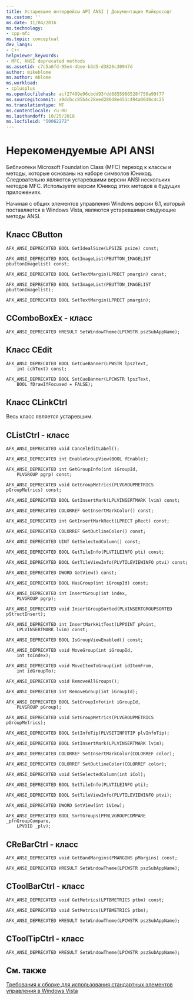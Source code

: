 ```yaml
---
title: Устаревшие интерфейсы API ANSI | Документация Майкрософт
ms.custom: ''
ms.date: 11/04/2016
ms.technology:
- cpp-mfc
ms.topic: conceptual
dev_langs:
- C++
helpviewer_keywords:
- MFC, ANSI deprecated methods
ms.assetid: c7c5a6fd-95e4-4bee-b3d5-d3826c30947d
author: mikeblome
ms.author: mblome
ms.workload:
- cplusplus
ms.openlocfilehash: acf27499e96cbdd93fdd6855966528f750a99f77
ms.sourcegitcommit: a9dcbcc85b4c28eed280d8e451c494a00d8c4c25
ms.translationtype: MT
ms.contentlocale: ru-RU
ms.lasthandoff: 10/25/2018
ms.locfileid: "50062272"
---
```

# <a name="deprecated-ansi-apis"></a>Нерекомендуемые API ANSI

Библиотеки Microsoft Foundation Class (MFC) переход к классы и методы, которые основаны на наборе символов Юникод. Следовательно являются устаревшими версии ANSI нескольких методов MFC. Используете версии Юникод этих методов в будущих приложениях.

Начиная с общих элементов управления Windows версии 6.1, который поставляется в Windows Vista, являются устаревшими следующие методы ANSI.

## <a name="cbutton-class"></a>Класс CButton

```
AFX_ANSI_DEPRECATED BOOL GetIdealSize(LPSIZE psize) const;

AFX_ANSI_DEPRECATED BOOL GetImageList(PBUTTON_IMAGELIST pbuttonImagelist) const;

AFX_ANSI_DEPRECATED BOOL GetTextMargin(LPRECT pmargin) const;

AFX_ANSI_DEPRECATED BOOL SetImageList(PBUTTON_IMAGELIST pbuttonImagelist);

AFX_ANSI_DEPRECATED BOOL SetTextMargin(LPRECT pmargin);
```

## <a name="ccomboboxex-class"></a>CComboBoxEx - класс

```
AFX_ANSI_DEPRECATED HRESULT SetWindowTheme(LPCWSTR pszSubAppName);
```

## <a name="cedit-class"></a>Класс CEdit

```
AFX_ANSI_DEPRECATED BOOL GetCueBanner(LPWSTR lpszText,
    int cchText) const;

AFX_ANSI_DEPRECATED BOOL SetCueBanner(LPCWSTR lpszText,
    BOOL fDrawIfFocused = FALSE);
```

## <a name="clinkctrl-class"></a>Класс CLinkCtrl

Весь класс является устаревшим.

## <a name="clistctrl-class"></a>CListCtrl - класс

```
AFX_ANSI_DEPRECATED void CancelEditLabel();

AFX_ANSI_DEPRECATED int EnableGroupView(BOOL fEnable);

AFX_ANSI_DEPRECATED int GetGroupInfo(int iGroupId,
    PLVGROUP pgrp) const;

AFX_ANSI_DEPRECATED void GetGroupMetrics(PLVGROUPMETRICS pGroupMetrics) const;

AFX_ANSI_DEPRECATED BOOL GetInsertMark(LPLVINSERTMARK lvim) const;

AFX_ANSI_DEPRECATED COLORREF GetInsertMarkColor() const;

AFX_ANSI_DEPRECATED int GetInsertMarkRect(LPRECT pRect) const;

AFX_ANSI_DEPRECATED COLORREF GetOutlineColor() const;

AFX_ANSI_DEPRECATED UINT GetSelectedColumn() const;

AFX_ANSI_DEPRECATED BOOL GetTileInfo(PLVTILEINFO pti) const;

AFX_ANSI_DEPRECATED BOOL GetTileViewInfo(PLVTILEVIEWINFO ptvi) const;

AFX_ANSI_DEPRECATED DWORD GetView() const;

AFX_ANSI_DEPRECATED BOOL HasGroup(int iGroupId) const;

AFX_ANSI_DEPRECATED int InsertGroup(int index,
    PLVGROUP pgrp);

AFX_ANSI_DEPRECATED void InsertGroupSorted(PLVINSERTGROUPSORTED pStructInsert);

AFX_ANSI_DEPRECATED int InsertMarkHitTest(LPPOINT pPoint,
    LPLVINSERTMARK lvim) const;

AFX_ANSI_DEPRECATED BOOL IsGroupViewEnabled() const;

AFX_ANSI_DEPRECATED void MoveGroup(int iGroupId,
    int toIndex);

AFX_ANSI_DEPRECATED void MoveItemToGroup(int idItemFrom,
    int idGroupTo);

AFX_ANSI_DEPRECATED void RemoveAllGroups();

AFX_ANSI_DEPRECATED int RemoveGroup(int iGroupId);

AFX_ANSI_DEPRECATED BOOL SetGroupInfo(int iGroupId,
    PLVGROUP pGroup);

AFX_ANSI_DEPRECATED void SetGroupMetrics(PLVGROUPMETRICS pGroupMetrics);

AFX_ANSI_DEPRECATED BOOL SetInfoTip(PLVSETINFOTIP plvInfoTip);

AFX_ANSI_DEPRECATED BOOL SetInsertMark(LPLVINSERTMARK lvim);

AFX_ANSI_DEPRECATED COLORREF SetInsertMarkColor(COLORREF color);

AFX_ANSI_DEPRECATED COLORREF SetOutlineColor(COLORREF color);

AFX_ANSI_DEPRECATED void SetSelectedColumn(int iCol);

AFX_ANSI_DEPRECATED BOOL SetTileInfo(PLVTILEINFO pti);

AFX_ANSI_DEPRECATED BOOL SetTileViewInfo(PLVTILEVIEWINFO ptvi);

AFX_ANSI_DEPRECATED DWORD SetView(int iView);

AFX_ANSI_DEPRECATED BOOL SortGroups(PFNLVGROUPCOMPARE _pfnGroupCompare,
    LPVOID _plv);
```

## <a name="crebarctrl-class"></a>CReBarCtrl - класс

```
AFX_ANSI_DEPRECATED void GetBandMargins(PMARGINS pMargins) const;

AFX_ANSI_DEPRECATED HRESULT SetWindowTheme(LPCWSTR pszSubAppName);
```

## <a name="ctoolbarctrl-class"></a>CToolBarCtrl - класс

```
AFX_ANSI_DEPRECATED void GetMetrics(LPTBMETRICS ptbm) const;

AFX_ANSI_DEPRECATED void SetMetrics(LPTBMETRICS ptbm);

AFX_ANSI_DEPRECATED HRESULT SetWindowTheme(LPCWSTR pszSubAppName);
```

## <a name="ctooltipctrl-class"></a>CToolTipCtrl - класс

```
AFX_ANSI_DEPRECATED HRESULT SetWindowTheme(LPCWSTR pszSubAppName);
```

## <a name="see-also"></a>См. также

[Требования к сборке для использования стандартных элементов управления в Windows Vista](../mfc/build-requirements-for-windows-vista-common-controls.md)

